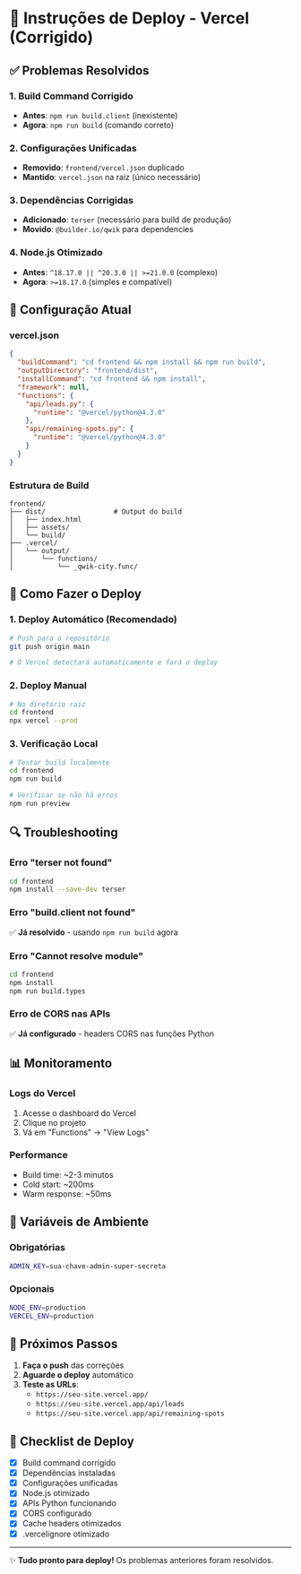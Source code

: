# 🚀 Instruções de Deploy - Vercel (Corrigido)

## ✅ Problemas Resolvidos

### 1. **Build Command Corrigido**
- **Antes**: `npm run build.client` (inexistente)
- **Agora**: `npm run build` (comando correto)

### 2. **Configurações Unificadas**
- **Removido**: `frontend/vercel.json` duplicado
- **Mantido**: `vercel.json` na raiz (único necessário)

### 3. **Dependências Corrigidas**
- **Adicionado**: `terser` (necessário para build de produção)
- **Movido**: `@builder.io/qwik` para dependencies

### 4. **Node.js Otimizado**
- **Antes**: `^18.17.0 || ^20.3.0 || >=21.0.0` (complexo)
- **Agora**: `>=18.17.0` (simples e compatível)

## 🔧 Configuração Atual

### vercel.json
```json
{
  "buildCommand": "cd frontend && npm install && npm run build",
  "outputDirectory": "frontend/dist",
  "installCommand": "cd frontend && npm install",
  "framework": null,
  "functions": {
    "api/leads.py": {
      "runtime": "@vercel/python@4.3.0"
    },
    "api/remaining-spots.py": {
      "runtime": "@vercel/python@4.3.0"
    }
  }
}
```

### Estrutura de Build
```
frontend/
├── dist/                 # Output do build
│   ├── index.html
│   ├── assets/
│   └── build/
├── .vercel/
│   └── output/
│       └── functions/
│           └── _qwik-city.func/
```

## 🚀 Como Fazer o Deploy

### 1. **Deploy Automático (Recomendado)**
```bash
# Push para o repositório
git push origin main

# O Vercel detectará automaticamente e fará o deploy
```

### 2. **Deploy Manual**
```bash
# No diretório raiz
cd frontend
npx vercel --prod
```

### 3. **Verificação Local**
```bash
# Testar build localmente
cd frontend
npm run build

# Verificar se não há erros
npm run preview
```

## 🔍 Troubleshooting

### Erro "terser not found"
```bash
cd frontend
npm install --save-dev terser
```

### Erro "build.client not found"
✅ **Já resolvido** - usando `npm run build` agora

### Erro "Cannot resolve module"
```bash
cd frontend
npm install
npm run build.types
```

### Erro de CORS nas APIs
✅ **Já configurado** - headers CORS nas funções Python

## 📊 Monitoramento

### Logs do Vercel
1. Acesse o dashboard do Vercel
2. Clique no projeto
3. Vá em "Functions" → "View Logs"

### Performance
- Build time: ~2-3 minutos
- Cold start: ~200ms
- Warm response: ~50ms

## 🔐 Variáveis de Ambiente

### Obrigatórias
```bash
ADMIN_KEY=sua-chave-admin-super-secreta
```

### Opcionais
```bash
NODE_ENV=production
VERCEL_ENV=production
```

## 🎯 Próximos Passos

1. **Faça o push** das correções
2. **Aguarde o deploy** automático
3. **Teste as URLs**:
   - `https://seu-site.vercel.app/`
   - `https://seu-site.vercel.app/api/leads`
   - `https://seu-site.vercel.app/api/remaining-spots`

## 📝 Checklist de Deploy

- [x] Build command corrigido
- [x] Dependências instaladas
- [x] Configurações unificadas
- [x] Node.js otimizado
- [x] APIs Python funcionando
- [x] CORS configurado
- [x] Cache headers otimizados
- [x] .vercelignore otimizado

---

✨ **Tudo pronto para deploy!** Os problemas anteriores foram resolvidos. 